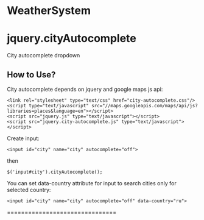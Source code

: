 # WeatherSystem


# jquery.cityAutocomplete
City autocomplete dropdown

## How to Use?

City autocomplete depends on jquery and google maps js api:

```
<link rel="stylesheet" type="text/css" href="city-autocomplete.css"/>
<script type="text/javascript" src="//maps.googleapis.com/maps/api/js?libraries=places&language=en"></script>
<script src="jquery.js" type="text/javascript"></script>
<script src="jquery.city-autocomplete.js" type="text/javascript"></script>
```

Create input:

```
<input id="city" name="city" autocomplete="off">
```

then

```
$('input#city').cityAutocomplete();
```

You can set data-country attribute for input to search cities only for selected country:

```
<input id="city" name="city" autocomplete="off" data-country="ru">
```

===============================


